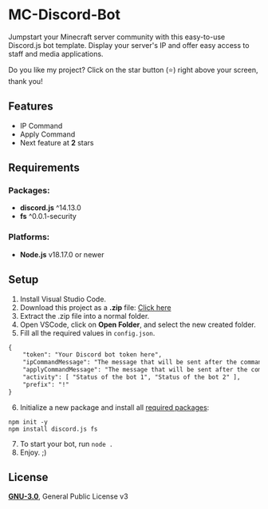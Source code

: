 # MC-Discord-Bot

Jumpstart your Minecraft server community with this easy-to-use Discord.js bot template.
Display your server's IP and offer easy access to staff and media applications.

Do you like my project? Click on the star button (⭐️) right above your screen, thank you!

## Features
- IP Command
- Apply Command
- Next feature at **2** stars

## Requirements
### Packages:
- **discord.js** ^14.13.0
- **fs** ^0.0.1-security
### Platforms:
- **Node.js** v18.17.0 or newer

## Setup
1. Install Visual Studio Code.
2. Download this project as a **.zip** file: [Click here](https://github.com/Gudlin4/MC-Discord-Bot/archive/refs/heads/main.zip)
3. Extract the .zip file into a normal folder.
4. Open VSCode, click on **Open Folder**, and select the new created folder.
5. Fill all the required values in `config.json`.

```apache
{
    "token": "Your Discord bot token here",
    "ipCommandMessage": "The message that will be sent after the command ip is executed.",
    "applyCommandMessage": "The message that will be sent after the command apply is executed.",
    "activity": [ "Status of the bot 1", "Status of the bot 2" ],
    "prefix": "!"
}
```

6. Initialize a new package and install all [required packages](#packages):

```
npm init -y
npm install discord.js fs
```

7. To start your bot, run `node .`
8. Enjoy. ;)

## License
[**GNU-3.0**](./LICENSE), General Public License v3
